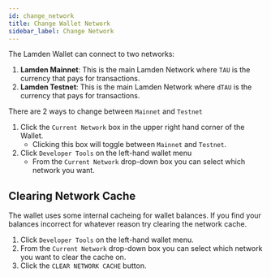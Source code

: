 ```yaml
---
id: change_network
title: Change Wallet Network
sidebar_label: Change Network
---
```


The Lamden Wallet can connect to two networks:

1. **Lamden Mainnet**: This is the main Lamden Network where `TAU` is the currency that pays for transactions.
2. **Lamden Testnet**: This is the main Lamden Network where `dTAU` is the currency that pays for transactions.

There are 2 ways to change between `Mainnet` and `Testnet`

1. Click the `Current Network` box in the upper right hand corner of the Wallet.
    - Clicking this box will toggle between `Mainnet` and `Testnet`.
2. Click `Developer Tools` on the left-hand wallet menu
    - From the `Current Network` drop-down box you can select which network you want.


## Clearing Network Cache
The wallet uses some internal cacheing for wallet balances. If you find your balances incorrect for whatever reason try clearing the network cache.
1. Click `Developer Tools` on the left-hand wallet menu.
2. From the `Current Network` drop-down box you can select which network you want to clear the cache on.
3. Click the `CLEAR NETWORK CACHE` button.